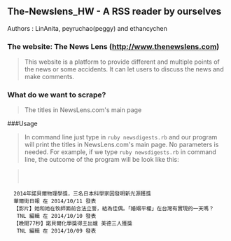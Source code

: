 
## The-Newslens_HW - A RSS reader by ourselves

Authors : LinAnita, peyruchao(peggy) and ethancychen

### The website: The News Lens (http://www.thenewslens.com)
> This website is a platform to provide different and multiple points of the news or some accidents.
It can let users to discuss the news and make comments.

### What do we want to scrape?

> The titles in NewsLens.com's main page

###Usage
> In command line just type in 
```ruby newsdigests.rb```
and our program will print the titles in NewsLens.com's main page. No parameters is needed.
For example, if we type ```ruby newsdigests.rb``` in command line, the outcome of the program will be look like this:

> <pre> 
      2014年諾貝爾物理學獎，三名日本科學家因發明新光源獲獎
      華爾街日報 在 2014/10/11 發表
      【影片】她和她在牧師面前合法立誓，結為佳偶。「婚姻平權」在台灣有實現的一天嗎？
       TNL 編輯 在 2014/10/10 發表
      【晚間77秒】諾貝爾化學獎得主出爐 美德三人獲獎
       TNL 編輯 在 2014/10/09 發表
</pre>

